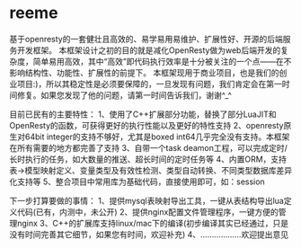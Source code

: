 # reeme
基于openresty的一套健壮且高效的、易学易用易维护、扩展性好、开源的后端服务开发框架。
本框架设计之初的目的就是减化OpenResty做为web后端开发的复杂度，简单易用高效，其中“高效”即代码执行效率是十分被关注的一个点——在不影响结构性、功能性、扩展性的前提下。
本框架现用于商业项目，也是我们的创业项目:)，所以其稳定性是必须要保障的，一旦发现有问题，我们肯定会在第一时间修复。如果您发现了他的问题，请第一时间告诉我们，谢谢^_^

目前已民有的主要特性：
1、使用了C++扩展部分功能，替换了部分LuaJIT和OpenResty的函数，可获得更好的执行性能以及更好的特性支持
2、openresty原生对64bit integer的支持不够好，尤其是boxed int64几乎完全没有支持。本框架在所有需要的地方都完善了支持
3、自带一个task deamon工程，可以完成定时/长时执行的任务，如大数量的推送、超长时间的定时任务等
4、内置ORM，支持表->模型映射定义、变量类型及有效性检测、类型自动转换、不同类型数据库差异化支持等
5、整合项目中常用库为基础代码，直接使用即可，如：session

下一步打算要做的事情：
1、提供mysql表映射导出工具，一键从表结构导出lua定义代码(已有，内测中，未公开)
2、提供nginx配置文件管理程序，一键方便的管理nginx
3、C++的扩展库支持linux/mac下的编译(初步编译其实已经通过，只是没有时间完善其它细节，如果您有时间，欢迎补充)
4、………………欢迎提出意见

